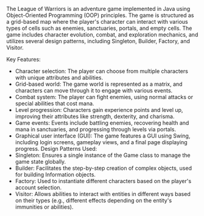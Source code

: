 The League of Warriors is an adventure game implemented in Java using Object-Oriented Programming (OOP) principles. The game is structured as a grid-based map where the player's character can interact with various types of cells such as enemies, sanctuaries, portals, and empty cells. The game includes character evolution, combat, and exploration mechanics, and utilizes several design patterns, including Singleton, Builder, Factory, and Visitor.

Key Features:
- Character selection: The player can choose from multiple characters with unique attributes and abilities.
- Grid-based world: The game world is represented as a matrix, and characters can move through it to engage with various events.
- Combat system: The player can fight enemies, using normal attacks or special abilities that cost mana.
- Level progression: Characters gain experience points and level up, improving their attributes like strength, dexterity, and charisma.
- Game events: Events include battling enemies, recovering health and mana in sanctuaries, and progressing through levels via portals.
- Graphical user interface (GUI): The game features a GUI using Swing, including login screens, gameplay views, and a final page displaying progress.
Design Patterns Used:
- Singleton: Ensures a single instance of the Game class to manage the game state globally.
- Builder: Facilitates the step-by-step creation of complex objects, used for building Information objects.
- Factory: Used to instantiate different characters based on the player's account selection.
- Visitor: Allows abilities to interact with entities in different ways based on their types (e.g., different effects depending on the entity's immunities or abilities).
